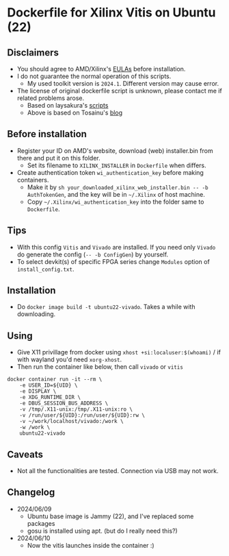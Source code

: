 # Dockerfile for Xilinx Vitis on Ubuntu (22)

## Disclaimers
- You should agree to AMD/Xilinx's [EULAs](https://docs.amd.com/r/en-US/ug973-vivado-release-notes-install-license/Running-the-Installer) before installation.
- I do not guarantee the normal operation of this scripts.
  - My used toolkit version is `2024.1`. Different version may cause error.
- The license of original dockerfile script is unknown, please contact me if related problems arose.
  - Based on laysakura's [scripts](https://github.com/laysakura/docker-ubuntu-vivado)
  - Above is based on Tosainu's [blog](https://blog.myon.info/entry/2018/09/15/install-xilinx-tools-into-docker-container/)

## Before installation
- Register your ID on AMD's website, download (web) installer.bin from there and put it on this folder.
  - Set its filename to `XILINX_INSTALLER` in `Dockerfile` when differs.
- Create authentication token `wi_authentication_key` before making containers.
  - Make it by `sh your_downloaded_xilinx_web_installer.bin -- -b AuthTokenGen`, and the key will be in `~/.Xilinx` of host machine.
  - Copy `~/.Xilinx/wi_authentication_key` into the folder same to `Dockerfile`.

## Tips
- With this config `Vitis` and `Vivado` are installed. If you need only `Vivado` do generate the config (`-- -b ConfigGen`) by yourself.
- To select devkit(s) of specific FPGA series change `Modules` option of `install_config.txt`.

## Installation
- Do `docker image build -t ubuntu22-vivado`. Takes a while with downloading.

## Using
- Give X11 privillage from docker using `xhost +si:localuser:$(whoami)` / if with wayland you'd need `xorg-xhost`.
- Then run the container like below, then call `vivado` or `vitis`
```
docker container run -it --rm \
    -e USER_ID=${UID} \
    -e DISPLAY \
    -e XDG_RUNTIME_DIR \
    -e DBUS_SESSION_BUS_ADDRESS \
    -v /tmp/.X11-unix:/tmp/.X11-unix:ro \
    -v /run/user/${UID}:/run/user/${UID}:rw \
    -v ~/work/localhost/vivado:/work \
    -w /work \
    ubuntu22-vivado
```

## Caveats
- Not all the functionalities are tested. Connection via USB may not work.

## Changelog
- 2024/06/09
  - Ubuntu base image is Jammy (22), and I've replaced some packages
  - gosu is installed using apt. (but do I really need this?)
- 2024/06/10
  - Now the vitis launches inside the container :)
